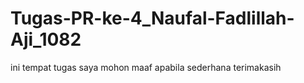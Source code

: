 # Tugas-PR-ke-4_Naufal-Fadlillah-Aji_1082
ini tempat tugas saya mohon maaf apabila sederhana terimakasih
